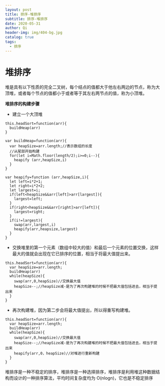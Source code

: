 ```yaml
---
layout: post
title: 排序-堆排序
subtitle: 排序-堆排序
date: 2020-05-31
author: Qi
header-img: img/404-bg.jpg
catalog: true
tags:
  - 排序
---
```


# 堆排序

堆是具有以下性质的完全二叉树，每个结点的值都大于他左右两边的节点，称为大顶堆，或者每个节点的值都小于或者等于其左右两节点的值，称为小顶堆。

**堆排序的构建步骤**

- 建立一个大顶堆

```
this.headSort=function(arr){
  buildHeap(arr)
}

var buildHeap=function(arr){
  var heapSize=arr.length;//表示数组的长度
  //从尾部开始构建
  for(let i=Math.floor(length/2);i>=0;i--){
    heapify (arr,heapSize,i)
  }
}

var heapify=function (arr,heapSize,i){
  let left=i*2+1;
  let right=i*2+2;
  let largest=i;
  if(left<heapSize&&arr[left]>arr[largest]){
    largest=left;
  }
  if(right<heapSize&&arr[right]>arr[left]){
    largest=right;
  }
  if(i!=largest){
    swap(arr,largest,i)
    heapify(arr,heapsize,largest)
  }
}

```

- 交换堆里的第一个元素（数组中较大的值）和最后一个元素的位置交换，这样最大的值就会出现在它已排序的位置，相当于将最大值提出来。

```
this.headSort=function(arr){
  var heapSize=arr.length;
  buildHeap(arr)
  while(heapSize){
    swap(arr,0,heapSize)//交换最大值
    heapSize--;//heapSize减-是为了再次构建堆的时候不把最大值包括进去，相当于提出来
  }
}
```

- 再次构建堆，因为第二步会将最大值提出，所以得重写构建堆。

```
this.headSort=function(arr){
  var heapSize=arr.length;
  buildHeap(arr)
  while(heapSize){
    swap(arr,0,heapSize)//交换最大值
    heapSize--;//heapSize减-是为了再次构建堆的时候不把最大值包括进去，相当于提出来
    heapify(arr,0，heapSize)//对堆进行重新构建
  }
}
```

堆排序是一种不稳定的排序，堆排序是一种选择排序，堆排序是利用堆这种数据结构而设计的一种排序算法，平均时间复杂度均为 O(nlogn)，它也是不稳定排序
